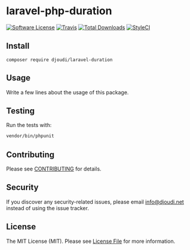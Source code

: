 # laravel-php-duration

[![Software License](https://img.shields.io/badge/license-MIT-brightgreen.svg?style=flat-square)](LICENSE.md)
[![Travis](https://img.shields.io/travis/djoudi/laravel-duration.svg?style=flat-square)]()
[![Total Downloads](https://img.shields.io/packagist/dt/djoudi/laravel-duration.svg?style=flat-square)](https://packagist.org/packages/djoudi/laravel-duration)
[![StyleCI](https://styleci.io/repos/189517498/shield?branch=master)](https://github.styleci.io/repos/189517498)
## Install
`composer require djoudi/laravel-duration`

## Usage
Write a few lines about the usage of this package.

## Testing
Run the tests with:

``` bash
vendor/bin/phpunit
```

## Contributing
Please see [CONTRIBUTING](CONTRIBUTING.md) for details.

## Security
If you discover any security-related issues, please email info@djoudi.net instead of using the issue tracker.

## License
The MIT License (MIT). Please see [License File](/LICENSE.md) for more information.
